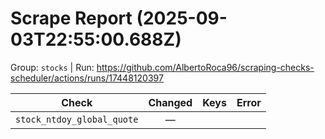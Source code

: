# Scrape Report (2025-09-03T22:55:00.688Z)

Group: `stocks`  |  Run: https://github.com/AlbertoRoca96/scraping-checks-scheduler/actions/runs/17448120397

| Check | Changed | Keys | Error |
|---|:---:|:--|:--|
| `stock_ntdoy_global_quote` | — |  |  |
